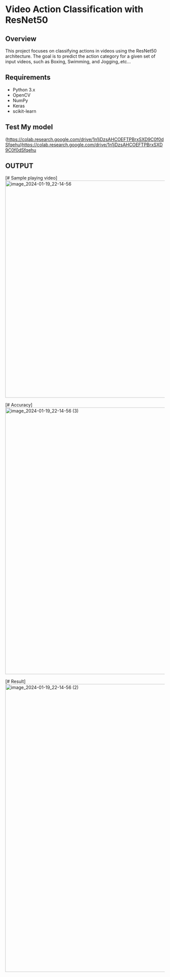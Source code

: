 # Video Action Classification with ResNet50

## Overview
This project focuses on classifying actions in videos using the ResNet50 architecture. The goal is to predict the action category for a given set of input videos, such as Boxing, Swimming, and Jogging,.etc...

## Requirements
- Python 3.x
- OpenCV
- NumPy
- Keras
- scikit-learn

## Test My model
(https://colab.research.google.com/drive/1n1jDzsAHCOEFTPBrxSXD9C0f0dSfqehu)https://colab.research.google.com/drive/1n1jDzsAHCOEFTPBrxSXD9C0f0dSfqehu

## OUTPUT
[# Sample playing video]
<img width="687" alt="image_2024-01-19_22-14-56" src="https://github.com/srikanth-rl/Video-Action-Classifier/assets/98140086/cc1c4f2c-bfec-45a2-957b-715bdc07e898">

[# Accuracy]
<img width="844" alt="image_2024-01-19_22-14-56 (3)" src="https://github.com/srikanth-rl/Video-Action-Classifier/assets/98140086/033f9c62-ff36-440c-bf4b-074bb3422ed0">

[# Result]
<img width="911" alt="image_2024-01-19_22-14-56 (2)" src="https://github.com/srikanth-rl/Video-Action-Classifier/assets/98140086/2d4f92ab-511b-4ea2-845a-4a6389dd4858">
